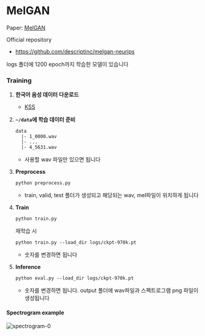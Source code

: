 # MelGAN

Paper: [MelGAN](https://arxiv.org/abs/1910.06711)

Official repository
  * https://github.com/descriptinc/melgan-neurips

logs 폴더에 1200 epoch까지 학습한 모델이 있습니다

### Training

1. **한국어 음성 데이터 다운로드**

    * [KSS](https://www.kaggle.com/bryanpark/korean-single-speaker-speech-dataset)

2. **`~/data`에 학습 데이터 준비**

   ```
   data
     |- 1_0000.wav
     |- ...
     |- 4_5631.wav
   ```
     * 사용할 wav 파일만 있으면 됩니다

3. **Preprocess**
   ```
   python preprocess.py
   ```
     * train, valid, test 폴더가 생성되고 해당되는 wav, mel파일이 위치하게 됩니다

4. **Train**
   ```
   python train.py
   ```

   재학습 시
   ```
   python train.py --load_dir logs/ckpt-970k.pt
   ```
     * 숫자를 변경하면 됩니다

5. **Inference**
   ```
   python eval.py --load_dir logs/ckpt-970k.pt
   ```
     * 숫자를 변경하면 됩니다. output 폴더에 wav파일과 스펙트로그램 png 파일이 생성됩니다

#### Spectrogram example
![spectrogram-0](https://user-images.githubusercontent.com/49984198/78754810-1bc19600-79b3-11ea-9240-e421a1821cdb.png)